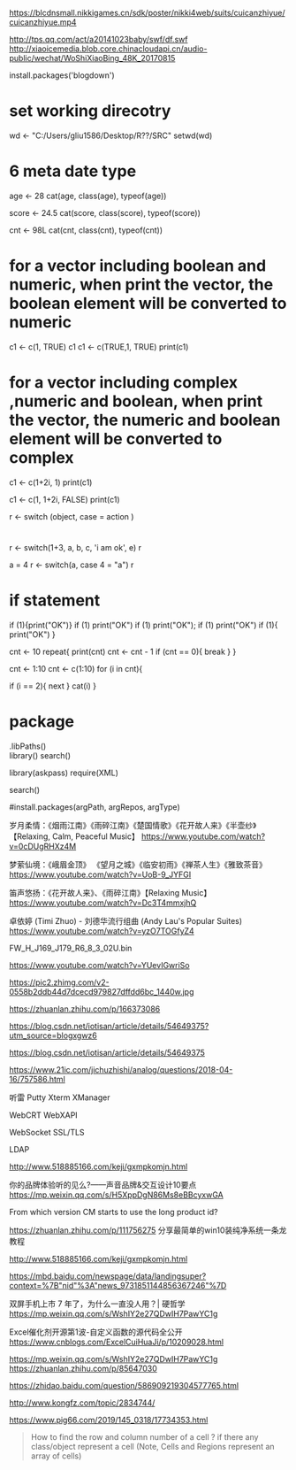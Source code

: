 https://blcdnsmall.nikkigames.cn/sdk/poster/nikki4web/suits/cuicanzhiyue/cuicanzhiyue.mp4

http://tps.qq.com/act/a20141023baby/swf/df.swf
http://xiaoicemedia.blob.core.chinacloudapi.cn/audio-public/wechat/WoShiXiaoBing_48K_20170815


install.packages('blogdown')


# set working direcotry
wd <- "C:/Users/gliu1586/Desktop/R??/SRC"
setwd(wd)

# 6 meta date type
age <- 28
cat(age, class(age), typeof(age))

score <- 24.5
cat(score, class(score), typeof(score))

cnt <- 98L
cat(cnt, class(cnt), typeof(cnt))


# ###############################

# for a vector including boolean and numeric, when print the vector, the boolean element will be converted to numeric

c1 <- c(1, TRUE)
c1
c1 <- c(TRUE,1, TRUE)
print(c1)

# for a vector including complex ,numeric and boolean, when print the vector, the numeric and boolean element will be converted to complex
c1 <- c(1+2i, 1)
print(c1)

c1 <- c(1, 1+2i, FALSE)
print(c1)



r <- switch (object,
  case = action
)


# 
r <- switch(1+3,
            a,
            b,
            c,
            'i am ok',
            e)
r

a = 4
r <- switch(a,
            case 4 = "a")
r

# if statement
if (1){print("OK")}
if (1) print("OK")
if (1) print("OK");
if (1)
print("OK")
if (1){
  print("OK")
}

cnt <- 10
repeat{
  print(cnt)
  cnt <- cnt - 1 
    if (cnt == 0){
      break
    }
}

cnt <- 1:10
cnt <- c(1:10)
for (i in cnt){
  
  if (i == 2){
    next
  }
  cat(i)
}


  

# package
.libPaths()  
library()
search()

library(askpass)
require(XML)

search()

#install.packages(argPath, argRepos, argType)








岁月柔情：《烟雨江南》《雨碎江南》《楚国情歌》《花开故人来》《半壶纱》【Relaxing, Calm, Peaceful Music】
https://www.youtube.com/watch?v=0cDUgRHXz4M



梦萦仙境：《峨眉金顶》 《望月之城》《临安初雨》《禅茶人生》《雅致茶音》
https://www.youtube.com/watch?v=UoB-9_JYFGI


笛声悠扬：《花开故人来》、《雨碎江南》【Relaxing Music】
https://www.youtube.com/watch?v=Dc3T4mmxjhQ


卓依婷 (Timi Zhuo) - 刘德华流行组曲 (Andy Lau's Popular Suites)
https://www.youtube.com/watch?v=yzO7TOGfyZ4



 FW_H_J169_J179_R6_8_3_02U.bin



https://www.youtube.com/watch?v=YUevIGwriSo


https://pic2.zhimg.com/v2-0558b2ddb44d7dcecd979827dffdd6bc_1440w.jpg



https://zhuanlan.zhihu.com/p/166373086


https://blog.csdn.net/iotisan/article/details/54649375?utm_source=blogxgwz6




https://blog.csdn.net/iotisan/article/details/54649375


https://www.21ic.com/jichuzhishi/analog/questions/2018-04-16/757586.html


听雷
Putty Xterm XManager

WebCRT
WebXAPI

WebSocket
SSL/TLS

LDAP


http://www.518885166.com/keji/gxmpkomjn.html



你的品牌体验听的见么?——声音品牌&交互设计10要点
https://mp.weixin.qq.com/s/H5XppDgN86Ms8eBBcyxwGA


From which version CM starts to use the long product id?





https://zhuanlan.zhihu.com/p/111756275
分享最简单的win10装纯净系统一条龙教程



http://www.518885166.com/keji/gxmpkomjn.html


https://mbd.baidu.com/newspage/data/landingsuper?context=%7B"nid"%3A"news_9731851144856367246"%7D



双屏手机上市 7 年了，为什么一直没人用？| 硬哲学
https://mp.weixin.qq.com/s/WshIY2e27QDwIH7PawYC1g



Excel催化剂开源第1波-自定义函数的源代码全公开
https://www.cnblogs.com/ExcelCuiHuaJi/p/10209028.html


https://mp.weixin.qq.com/s/WshIY2e27QDwIH7PawYC1g
https://zhuanlan.zhihu.com/p/85647030


https://zhidao.baidu.com/question/586909219304577765.html

http://www.kongfz.com/topic/2834744/


https://www.pig66.com/2019/145_0318/17734353.html









> How to find the row and column number of a cell ?
if there any class/object represent a cell (Note, Cells and Regions represent an array of cells)










